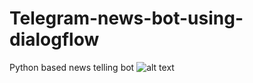 # Telegram-news-bot-using-dialogflow
Python based news telling bot
![alt text](<img src="https://github.com/HarshMathur86/Telegram-news-bot-using-dialogflow/blob/main/photo_2021-04-08_12-19-49.jpg" width="100" height="100"/>)

